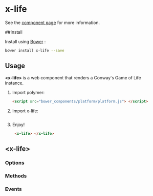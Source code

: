 x-life
================

See the [component page](http://polymerlabs.github.io/untitled-element) for more information.

##Install

Install using <a href='http://bower.io/' target='_blank'>Bower</a> : 

```sh
bower install x-life --save
```

## Usage

<b> \<x-life\> </b> is a web component that renders a Conway's Game of Life instance.

1. Import polymer:
	
	```html
	<script src="bower_components/platform/platform.js"> </script>
	```

2. Import x-life:
	```html
	```

3. Enjoy!
	```html
	 <x-life> </x-life>
	```

## \<x-life\>

### Options

### Methods

### Events

